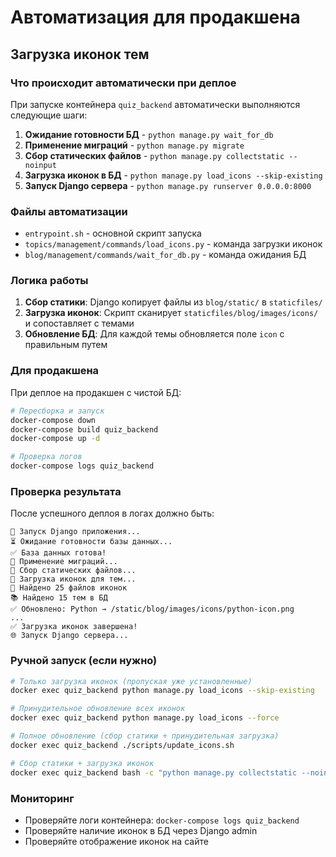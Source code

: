 # Автоматизация для продакшена

## Загрузка иконок тем

### Что происходит автоматически при деплое

При запуске контейнера `quiz_backend` автоматически выполняются следующие шаги:

1. **Ожидание готовности БД** - `python manage.py wait_for_db`
2. **Применение миграций** - `python manage.py migrate`
3. **Сбор статических файлов** - `python manage.py collectstatic --noinput`
4. **Загрузка иконок в БД** - `python manage.py load_icons --skip-existing`
5. **Запуск Django сервера** - `python manage.py runserver 0.0.0.0:8000`

### Файлы автоматизации

- `entrypoint.sh` - основной скрипт запуска
- `topics/management/commands/load_icons.py` - команда загрузки иконок
- `blog/management/commands/wait_for_db.py` - команда ожидания БД

### Логика работы

1. **Сбор статики**: Django копирует файлы из `blog/static/` в `staticfiles/`
2. **Загрузка иконок**: Скрипт сканирует `staticfiles/blog/images/icons/` и сопоставляет с темами
3. **Обновление БД**: Для каждой темы обновляется поле `icon` с правильным путем

### Для продакшена

При деплое на продакшен с чистой БД:

```bash
# Пересборка и запуск
docker-compose down
docker-compose build quiz_backend
docker-compose up -d

# Проверка логов
docker-compose logs quiz_backend
```

### Проверка результата

После успешного деплоя в логах должно быть:

```
🚀 Запуск Django приложения...
⏳ Ожидание готовности базы данных...
✅ База данных готова!
🔄 Применение миграций...
📁 Сбор статических файлов...
🎨 Загрузка иконок для тем...
📁 Найдено 25 файлов иконок
📚 Найдено 15 тем в БД
✅ Обновлено: Python → /static/blog/images/icons/python-icon.png
...
✅ Загрузка иконок завершена!
🌐 Запуск Django сервера...
```

### Ручной запуск (если нужно)

```bash
# Только загрузка иконок (пропуская уже установленные)
docker exec quiz_backend python manage.py load_icons --skip-existing

# Принудительное обновление всех иконок
docker exec quiz_backend python manage.py load_icons --force

# Полное обновление (сбор статики + принудительная загрузка)
docker exec quiz_backend ./scripts/update_icons.sh

# Сбор статики + загрузка иконок
docker exec quiz_backend bash -c "python manage.py collectstatic --noinput && python manage.py load_icons"
```

### Мониторинг

- Проверяйте логи контейнера: `docker-compose logs quiz_backend`
- Проверяйте наличие иконок в БД через Django admin
- Проверяйте отображение иконок на сайте 